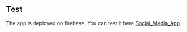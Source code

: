 ## Test
The app is deployed on firebase.
You can test it here [Social_Media_App](https://socialmediaapp-1c507.firebaseapp.com).
